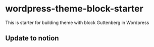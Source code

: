 # wordpress-theme-block-starter
This is starter for building theme with block Guttenberg in Wordpress

## Update to notion
